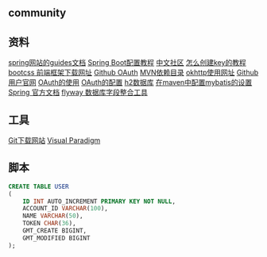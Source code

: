 ## community

## 资料
[spring网站的guides文档](https://spring.io/guides)
[Spring Boot配置教程](https://spring.io/guides/gs/serving-web-content/)
[中文社区](https://elasticsearch.cn/explore)
[怎么创建key的教程](https://developer.github.com/v3/guides/managing-deploy-keys/#deploy-keys)
[bootcss 前端框架下载网址](https://v3.bootcss.com/)
[Github OAuth](https://developer.github.com/apps/building-oauth-apps/creating-an-oauth-app/)
[MVN依赖目录](https://mvnrepository.com/)
[okhttp使用网址](https://square.github.io/okhttp/)
[Github用户官网](https://github.com/)
[OAuth的使用](https://developer.github.com/apps/building-oauth-apps/authorizing-oauth-apps/)
[OAuth的配置](https://developer.github.com/apps/building-oauth-apps/creating-an-oauth-app/)
[h2数据库](http://www.h2database.com/html/quickstart.html)
[在maven中配置mybatis的设置](http://mybatis.org/spring-boot-starter/mybatis-spring-boot-autoconfigure/)
[Spring 官方文档](https://docs.spring.io/spring-boot/docs/2.0.0.RC1/reference/htmlsingle/#boot-features-embedded-database-support)
[flyway 数据库字段整合工具](https://flywaydb.org/)

## 工具
[Git下载网站](https://git-scm.com/downloads)
[Visual Paradigm](https://www.visual-paradigm.com)


## 脚本
```sql
CREATE TABLE USER
(
    ID INT AUTO_INCREMENT PRIMARY KEY NOT NULL,
    ACCOUNT_ID VARCHAR(100),
    NAME VARCHAR(50),
    TOKEN CHAR(36),
    GMT_CREATE BIGINT,
    GMT_MODIFIED BIGINT
);
```
